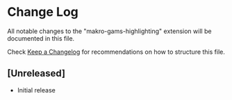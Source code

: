 # Change Log

All notable changes to the "makro-gams-highlighting" extension will be documented in this file.

Check [Keep a Changelog](http://keepachangelog.com/) for recommendations on how to structure this file.

## [Unreleased]

- Initial release